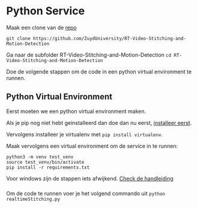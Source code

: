 # Python Service

Maak een clone van de [repo](https://github.com/ZuydUniversity/RT-Video-Stitching-and-Motion-Detection)
```
git clone https://github.com/ZuydUniversity/RT-Video-Stitching-and-Motion-Detection
```

Ga naar de subfolder RT-Video-Stitching-and-Motion-Detection `cd RT-Video-Stitching-and-Motion-Detection`

Doe de volgende stappen om de code in een python virtual environment te runnen.

## Python Virtual Environment
Eerst moeten we een python virtual environment maken.

Als je pip nog niet hebt geinstalleerd dan doe dan nu eerst, [installeer eerst](https://pip.pypa.io/en/stable/installing/).

Vervolgens installeer je virtualenv met `pip install virtualenv`.

Maak vervolgens een virtual environment om de service in te runnen:
```
python3 -m venv test_venv
source test_venv/bin/activate
pip install -r requirements.txt
```

Voor windows zijn de stappen iets afwijkend. [Check de handleiding](https://virtualenv.pypa.io/en/latest/userguide/)


###
Om de code te runnen voer je het volgend commando uit `python realtimeStitching.py`